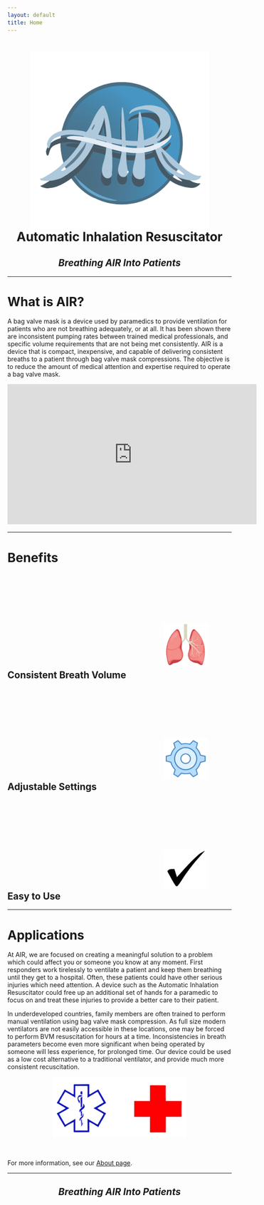 ```yaml
---
layout: default
title: Home
---
```

<h1 align="center"><img src="/assets/img/air_logo.png" width="400" align="center"><br>Automatic Inhalation Resuscitator</h1>
<h2 align="center"><i>Breathing AIR Into Patients</i></h2>

<hr class="section">

# What is AIR?
A bag valve mask is a device used by paramedics to provide ventilation for patients who are not breathing adequately, or at all. It has been shown there are inconsistent pumping rates between trained medical professionals, and specific volume requirements that are not being met consistently. AIR is a device that is compact, inexpensive, and capable of delivering consistent breaths to a patient through bag valve mask compressions. The objective is to reduce the amount of medical attention and expertise required to operate a bag valve mask.

<p align="center">
  <iframe width="560" height="315" src="https://www.youtube.com/embed/0yB5J2ihjF8" frameborder="0" allow="accelerometer; autoplay; encrypted-media; gyroscope; picture-in-picture" allowfullscreen></iframe>
</p>

<hr class="section">

# Benefits
<h2 align="left"><img src="/assets/img/Lungs.png" style="padding-left:350px; padding-right:20px; padding-top:100px" width="100"> Consistent Breath Volume </h2>
<h2 align="left"><img src="/assets/img/Gear.png" style="padding-left:350px; padding-right:20px; padding-top:100px" width="100"> Adjustable Settings </h2>
<h2 align="left"><img src="/assets/img/Checkmark.png" style="padding-left:350px; padding-right:20px; padding-top:100px" width="100"> Easy to Use </h2>

<hr class="section">

# Applications

At AIR, we are focused on creating a meaningful solution to a problem which could affect you or someone you know at any moment. First responders work tirelessly to ventilate a patient and keep them breathing until they get to a hospital. Often, these patients could have other serious injuries which need attention. A device such as the Automatic Inhalation Resuscitator could free up an additional set of hands for a paramedic to focus on and treat these injuries to provide a better care to their patient.

In underdeveloped countries, family members are often trained to perform manual ventilation using bag valve mask compression. As full size modern ventilators are not easily accessible in these locations, one may be forced to perform BVM resuscitation for hours at a time. Inconsistencies in breath parameters become even more significant when being operated by someone will less experience, for prolonged time. Our device could be used as a low cost alternative to a traditional ventilator, and provide much more consistent recuscitation.

<p align="center">
<img src="/assets/img/Health_Logos.png" width="300">
</p>

&nbsp;

For more information, see our <a href="/about.html">About page</a>.

---

<h2 align="center"><i>Breathing AIR Into Patients</i></h2>

&nbsp;
